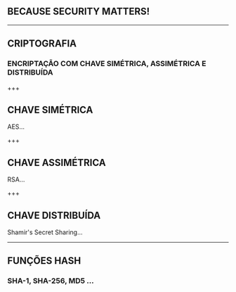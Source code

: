 ## BECAUSE SECURITY MATTERS!

---

## CRIPTOGRAFIA
### ENCRIPTAÇÃO COM CHAVE SIMÉTRICA, ASSIMÉTRICA E DISTRIBUÍDA

+++

## CHAVE SIMÉTRICA

AES...

+++

## CHAVE ASSIMÉTRICA

RSA...

+++

## CHAVE DISTRIBUÍDA

Shamir's Secret Sharing...

---

## FUNÇÕES HASH
### SHA-1, SHA-256, MD5 ...
